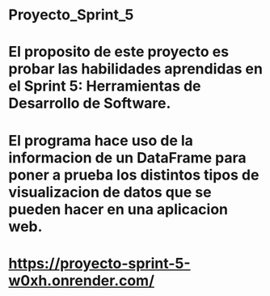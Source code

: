 # Proyecto_Sprint_5

# El proposito de este proyecto es probar las habilidades aprendidas en el Sprint 5: Herramientas de Desarrollo de Software. 
# El programa hace uso de la informacion de un DataFrame para poner a prueba los distintos tipos de visualizacion de datos que se pueden hacer en una aplicacion web.

# https://proyecto-sprint-5-w0xh.onrender.com/